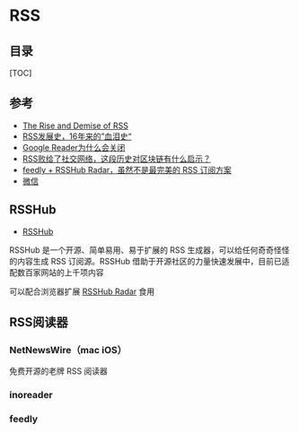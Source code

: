# RSS

## 目录

[TOC]

## 参考

- [The Rise and Demise of RSS](https://www.vice.com/en_us/article/a3mm4z/the-rise-and-demise-of-rss)
- [RSS发展史，16年来的”血泪史“](https://www.izhangheng.com/rss-history-16-years-history-of-blood-and-tears)
- [Google Reader为什么会关闭](https://www.williamlong.info/archives/3406.html)
- [RSS败给了社交网络，这段历史对区块链有什么启示？](https://orange.xyz/p/307)
- [feedly + RSSHub Radar，虽然不是最完美的 RSS 订阅方案](https://my.oschina.net/juemuren4449/blog/3195973)
- [微信](https://docs.rsshub.app/new-media.html#wei-xin)

## RSSHub

- [RSSHub](https://github.com/DIYgod/RSSHub)

RSSHub 是一个开源、简单易用、易于扩展的 RSS 生成器，可以给任何奇奇怪怪的内容生成 RSS 订阅源。RSSHub 借助于开源社区的力量快速发展中，目前已适配数百家网站的上千项内容

可以配合浏览器扩展 [RSSHub Radar](https://github.com/DIYgod/RSSHub-Radar) 食用

## RSS阅读器

### NetNewsWire（mac iOS）

免费开源的老牌 RSS 阅读器

### inoreader

### feedly

